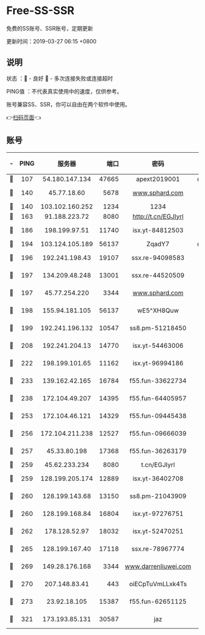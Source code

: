 # Free-SS-SSR

免费的SS账号、SSR账号，定期更新

更新时间：2019-03-27 06:15 +0800

## 说明

状态     ：🙂 - 良好 🙁 - 多次连接失败或连接超时

PING值   ：不代表真实使用中的速度，仅供参考。

账号兼容SS、SSR，你可以自由在两个软件中使用。

👉[扫码页面](https://liesauer.github.io/Free-SS-SSR/)👈

## 账号

|-|PING|服务器|端口|密码|加密方式|区域|
|:----:|:----:|:-----:|-----:|:----:|:----:|:----:|
|🙂|107|54.180.147.134|47665|apext2019001|chacha20|KR|
|🙂|140|45.77.18.60|5678|www.sphard.com|aes-256-cfb|JP|
|🙂|140|103.102.160.252|1234|1234|rc4-md5|JP|
|🙂|163|91.188.223.72|8080|http://t.cn/EGJIyrl|rc4-md5|RU|
|🙂|186|198.199.97.51|11740|isx.yt-84812503|aes-256-cfb|US|
|🙂|194|103.124.105.189|56137|ZqadY7|chacha20|US|
|🙂|196|192.241.198.43|19107|ssx.re-94098583|aes-256-cfb|US|
|🙂|197|134.209.48.248|13001|ssx.re-44520509|aes-256-cfb|US|
|🙂|197|45.77.254.220|3344|www.sphard.com|aes-256-cfb|SG|
|🙂|198|155.94.181.105|56137|wE5^XH8Quw|aes-256-cfb|US|
|🙂|199|192.241.196.132|10547|ss8.pm-51218450|aes-256-cfb|US|
|🙂|208|192.241.204.13|14770|isx.yt-54463006|aes-256-cfb|US|
|🙂|222|198.199.101.65|11162|isx.yt-96994186|aes-256-cfb|US|
|🙂|233|139.162.42.165|16784|f55.fun-33622734|aes-256-cfb|SG|
|🙂|238|172.104.49.207|14395|f55.fun-64405957|aes-256-cfb|SG|
|🙂|253|172.104.46.121|14329|f55.fun-09445438|aes-256-cfb|SG|
|🙂|256|172.104.211.238|12527|f55.fun-09666039|aes-256-cfb|US|
|🙂|257|45.33.80.198|17368|f55.fun-36263179|aes-256-cfb|US|
|🙂|259|45.62.233.234|8080|t.cn/EGJIyrl|rc4-md5|CA|
|🙂|259|128.199.205.174|12889|isx.yt-36402708|aes-256-cfb|SG|
|🙂|260|128.199.143.68|13150|ss8.pm-21043909|aes-256-cfb|SG|
|🙂|260|128.199.168.84|16804|isx.yt-97276751|aes-256-cfb|SG|
|🙂|262|178.128.52.97|18032|isx.yt-52470251|aes-256-cfb|SG|
|🙂|265|128.199.167.40|17118|ssx.re-78967774|aes-256-cfb|SG|
|🙂|269|149.28.176.168|3344|www.darrenliuwei.com|aes-256-cfb|AU|
|🙂|270|207.148.83.41|443|oiECpTuVmLLxk4Ts|aes-256-cfb|AU|
|🙂|273|23.92.18.105|15387|f55.fun-62651125|aes-256-cfb|US|
|🙂|321|173.193.85.131|30587|jaz|aes-256-cfb|US|
